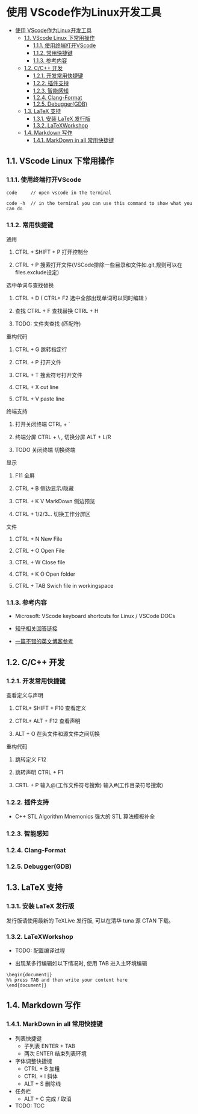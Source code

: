 # 使用 VScode作为Linux开发工具

<!-- TOC -->

- [使用 VScode作为Linux开发工具](#使用-vscode作为linux开发工具)
  - [1.1. VScode Linux 下常用操作](#11-vscode-linux-下常用操作)
    - [1.1.1. 使用终端打开VScode](#111-使用终端打开vscode)
    - [1.1.2. 常用快捷键](#112-常用快捷键)
    - [1.1.3. 参考内容](#113-参考内容)
  - [1.2. C/C++ 开发](#12-cc-开发)
    - [1.2.1. 开发常用快捷键](#121-开发常用快捷键)
    - [1.2.2. 插件支持](#122-插件支持)
    - [1.2.3. 智能感知](#123-智能感知)
    - [1.2.4. Clang-Format](#124-clang-format)
    - [1.2.5. Debugger(GDB)](#125-debuggergdb)
  - [1.3. LaTeX 支持](#13-latex-支持)
    - [1.3.1. 安装 LaTeX 发行版](#131-安装-latex-发行版)
    - [1.3.2. LaTeXWorkshop](#132-latexworkshop)
  - [1.4. Markdown 写作](#14-markdown-写作)
    - [1.4.1. MarkDown in all 常用快捷键](#141-markdown-in-all-常用快捷键)

<!-- /TOC -->

## 1.1. VScode Linux 下常用操作

### 1.1.1. 使用终端打开VScode

```{bash}
code     // open vscode in the terminal

code -h  // in the terminal you can use this command to show what you can do
```

### 1.1.2. 常用快捷键

通用

1. CTRL + SHIFT + P 打开控制台

2. CTRL + P 搜索打开文件(VSCode排除一些目录和文件如.git,规则可以在files.exclude设定)

选中单词与查找替换

1. CTRL + D  ( CTRL+ F2 选中全部出现单词可以同时编辑 )

2. 查找 CTRL + F 查找替换 CTRL + H

3. TODO: 文件夹查找 (匹配符)

重构代码

1. CTRL + G 跳转指定行

2. CTRL + P 打开文件

3. CTRL + T 搜索符号打开文件

4. CTRL + X cut line

5. CTRL + V paste line

终端支持

1. 打开关闭终端 CTRL + `

2. 终端分屏 CTRL + \ , 切换分屏 ALT + L/R

3. TODO 关闭终端 切换终端

显示

1. F11 全屏

2. CTRL + B 侧边显示/隐藏

3. CTRL + K  V MarkDown 侧边预览

4. CTRL + 1/2/3... 切换工作分屏区

文件

1. CTRL + N New File

2. CTRL + O Open File

3. CTRL + W Close file

4. CTRL + K O Open folder

5. CTRL + TAB Swich file in workingspace

### 1.1.3. 参考内容

* Microsoft: VScode keyboard shortcuts for Linux / VSCode DOCs
  
* [知乎相关回答链接](https://www.zhihu.com/question/37623310)

* [一篇不错的英文博客参考](https://scotch.io/bar-talk/my-top-8-visual-studio-code-tips-and-features)

## 1.2. C/C++ 开发

### 1.2.1. 开发常用快捷键

查看定义与声明

1. CTRL+ SHIFT + F10 查看定义

2. CTRL+ ALT + F12 查看声明

3. ALT + O 在头文件和源文件之间切换

重构代码

1. 跳转定义 F12

2. 跳转声明 CTRL + F1

3. CRTL + P 输入@(工作文件符号搜索) 输入#(工作目录符号搜索)

### 1.2.2. 插件支持

* C++ STL Algorithm Mnemonics 强大的 STL 算法模板补全
 

### 1.2.3. 智能感知

### 1.2.4. Clang-Format

### 1.2.5. Debugger(GDB)

## 1.3. LaTeX 支持

### 1.3.1. 安装 LaTeX 发行版

发行版请使用最新的 TeXLive 发行版, 可以在清华 tuna 源 CTAN 下载。

### 1.3.2. LaTeXWorkshop

* TODO: 配置编译过程

* 出现某多行编辑如以下情况时, 使用 TAB 进入主环境编辑

```{LaTeX}
\begin{document|}
%% press TAB and then write your content here
\end{document|}
```

## 1.4. Markdown 写作

### 1.4.1. MarkDown in all 常用快捷键

* 列表快捷键
  * 子列表 ENTER + TAB
  * 两次 ENTER 结束列表环境
* 字体调整快捷键
  * CTRL + B 加粗
  * CTRL + I 斜体
  * ALT + S 删除线
* 任务栏
  * ALT + C 完成 / 取消
* TODO: TOC